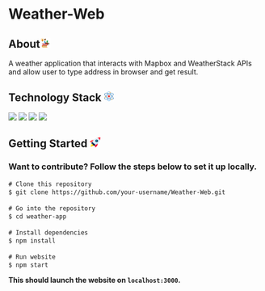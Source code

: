 <h1>Weather-Web</h1>  

<h2>About<a><img src="https://github.com/Samridhi-98/Images/blob/master/Images/reading.svg" width="4%"></a></h2>

<p>
 A weather application that interacts with Mapbox and WeatherStack
APIs and allow user to type address in browser and get result.
</p>

<h2>Technology Stack <a><img src="https://github.com/Samridhi-98/Images/blob/master/Images/atom.svg" width="4%"></a></h2>

<p>

<img src ="https://img.shields.io/badge/HTML-%234ea94b.svg?&style=for-the-badge&logo=&logoColor=white"/> 
<img src="https://img.shields.io/badge/CSS%20-%23404d59.svg?&style=for-the-badge"/> 
<img src="https://img.shields.io/badge/JavaScript%20-61DAFB.svg?&style=for-the-badge&logoColor=blue"/> 
<img src="https://img.shields.io/badge/Node.js-%234ea94b.svg?&style=for-the-badge&logo=node.js&logoColor=white"> 

</p>

<h2>Getting Started <a><img src="https://github.com/Samridhi-98/Images/blob/master/Images/rocket.svg" width="4%"></a></h2>
<h3>Want to contribute? Follow the steps below to set it up locally.</h3>

```
# Clone this repository
$ git clone https://github.com/your-username/Weather-Web.git

# Go into the repository
$ cd weather-app

# Install dependencies
$ npm install

# Run website
$ npm start
```

<strong> This should launch the website on `localhost:3000`. <strong>




